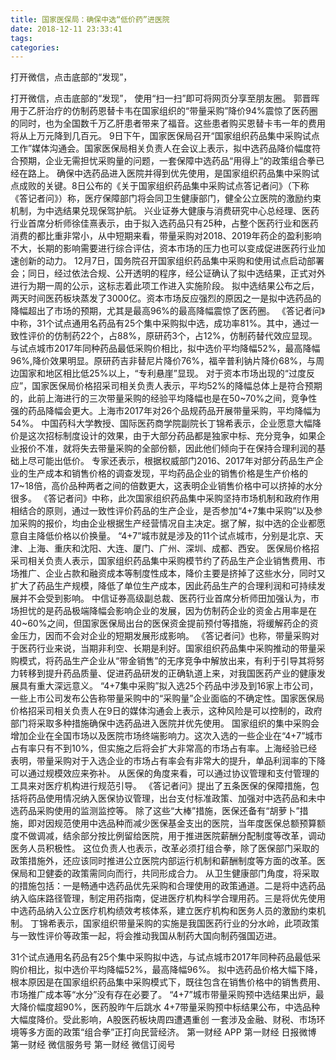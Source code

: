 ```yaml
---
title: 国家医保局：确保中选“低价药”进医院
date: 2018-12-11 23:33:41
tags: 
categories: 
---
```

打开微信，点击底部的“发现”，
<!-- more -->
打开微信，点击底部的“发现”，
使用“扫一扫”即可将网页分享至朋友圈。
郭晋晖
用于乙肝治疗的仿制药恩替卡韦在国家组织的“带量采购”降价94%震惊了医药圈的同时，也为全国数千万乙肝患者带来了福音。这些患者购买恩替卡韦一年的费用将从上万元降到几百元。
9日下午，国家医保局召开“国家组织药品集中采购试点工作”媒体沟通会。国家医保局相关负责人在会议上表示，拟中选药品降价幅度符合预期，企业无需担忧采购量的问题，一套保障中选药品“用得上”的政策组合拳已经在路上。
确保中选药品进入医院并得到优先使用，是国家组织药品集中采购试点成败的关键。8日公布的《关于国家组织药品集中采购试点答记者问》（下称《答记者问》）称，医疗保障部门将会同卫生健康部门，健全公立医院的激励约束机制，为中选结果兑现保驾护航。
兴业证券大健康与消费研究中心总经理、医药行业首席分析师徐佳熹表示，由于拟入选药品只有25种，占整个医药行业和医药消费的都比重非常小，从中短期来看，带量采购对2018、2019年药企的盈利影响不大，长期的影响需要进行综合评估，资本市场的压力也可以变成促进医药行业加速创新的动力。
12月7日，国务院召开国家组织药品集中采购和使用试点启动部署会；同日，经过依法合规、公开透明的程序，经公证确认了拟中选结果，正式对外进行为期一周的公示，这标志着此项工作进入实施阶段。
拟中选结果公布之后，两天时间医药板块蒸发了3000亿。资本市场反应强烈的原因之一是拟中选药品的降幅超出了市场的预期，尤其是最高96%的最高降幅震惊了医药圈。
《答记者问》中称，31个试点通用名药品有25个集中采购拟中选，成功率81%。其中，通过一致性评价的仿制药22个，占88%，原研药3个，占12%，仿制药替代效应显现。
与试点城市2017年同种药品最低采购价相比，拟中选价平均降幅52%，最高降幅96%,降价效果明显。原研药吉非替尼片降价76%，福辛普利钠片降价68%，与周边国家和地区相比低25%以上，“专利悬崖”显现。
对于资本市场出现的“过度反应”，国家医保局价格招采司相关负责人表示，平均52%的降幅总体上是符合预期的，此前上海进行的三次带量采购的经验平均降幅也是在50~70%之间，竞争性强的药品降幅会更大。上海市2017年对26个品规药品开展带量采购，平均降幅为54%。
中国药科大学教授、国际医药商学院副院长丁锦希表示，企业愿意大幅降价是这次招标制度设计的效果，由于大部分药品都是独家中标、充分竞争，如果企业报价不准，就将失去带量采购的全部份额，因此他们倾向于在保持合理利润的基础上尽可能出低价。
专家还表示，根据权威部门2016、2017年对部分药品生产企业的生产成本和销售价格的调查发现，平均药品企业的销售价格是生产价格的17~18倍，高价品种两者之间的倍数更大，这表明企业销售价格中可以挤掉的水分很多。
《答记者问》中称，此次国家组织药品集中采购坚持市场机制和政府作用相结合的原则，通过一致性评价药品的生产企业，是否参加“4+7集中采购”以及参加采购的报价，均由企业根据生产经营情况自主决定。据了解，拟中选的企业都愿意自主降低价格以价换量。
“4+7”城市就是涉及的11个试点城市，分别是北京、天津、上海、重庆和沈阳、大连、厦门、广州、深圳、成都、西安。
医保局价格招采司相关负责人表示，国家组织药品集中采购模节约了药品生产企业销售费用、市场推广、企业占款和融资成本等制度性成本，降价主要是挤掉了这些水分，同时又扩大了药品生产规模，降低了单位生产成本，因此药品生产的合理利润和可持续发展并不会受到影响。
中信证券高级副总裁、医药行业首席分析师田加强认为，市场担忧的是药品极端降幅会影响企业的发展，因为仿制药企业的资金占用率是在40~60%之间，但国家医保局出台的医保资金提前预付等措施，将缓解药企的资金压力，因而不会对企业的短期发展形成影响。
《答记者问》也称，带量采购对于医药行业来说，当期非利空、长期是利好。国家组织药品集中采购推动的带量采购模式，将药品生产企业从“带金销售”的无序竞争中解放出来，有利于引导其将努力转移到提升药品质量、促进药品研发的正确轨道上来，对我国医药产业的健康发展具有重大深远意义。
“4+7集中采购”拟入选25个药品中涉及到16家上市公司，一些上市公司发布公告称带量采购中的“采购量”企业面临的不确定性。国家医保局价格招采司相关负责人在9日的媒体沟通会上表示，这种风险是可以控制的，政府部门将采取多种措施确保中选药品进入医院并优先使用。
国家组织的集中采购会增加企业在全国市场以及医院市场终端影响力。这次入选的一些企业在“4+7”城市占有率只有不到10%，但实施之后将会扩大非常高的市场占有率。上海经验已经表明，带量采购对于入选企业的市场占有率会有非常大的提升，单品利润率的下降可以通过规模效应来弥补。
从医保的角度来看，可以通过协议管理和支付管理的工具来对医疗机构进行规范引导。
《答记者问》提出了五条医保的保障措施，包括将药品使用情况纳入医保协议管理，出台支付标准政策、加强对中选药品和未中选药品采购使用的监测监控等。
除了这些“大棒”措施，医保还备有“胡萝卜”措施，即对因规范使用中选品种而减少医保基金支出的医院，当年度医保总额预算额度不做调减，结余部分按比例留给医院，用于推进医院薪酬分配制度等改革，调动医务人员积极性。
这位负责人也表示，改革必须打组合拳，除了医保部门采取的政策措施外，还应该同时推进公立医院内部运行机制和薪酬制度等方面的改革。医保局和卫健委的政策需同向而行，共同形成合力。
从卫生健康部门角度，将采取的措施包括：一是畅通中选药品优先采购和合理使用的政策通道。二是将中选药品纳入临床路径管理，制定用药指南，促进医疗机构科学合理用药。三是将优先使用中选药品纳入公立医疗机构绩效考核体系，建立医疗机构和医务人员的激励约束机制。
丁锦希表示，国家组织带量采购的实施是我国医药行业的分水岭，此项政策与一致性评价等政策一起，将会推动我国从制药大国向制药强国迈进。
 
 
31个试点通用名药品有25个集中采购拟中选，与试点城市2017年同种药品最低采购价相比，拟中选价平均降幅52%，最高降幅96%。
拟中选药品价格大幅下降，根本原因是在国家组织药品集中采购模式下，既往包含在销售价格中的销售费用、市场推广成本等“水分”没有存在必要了。
“4+7”城市带量采购预中选结果出炉，最大降价幅度超90%，医药股昨午后跳水
4+7带量采购预中标结果公布，中选品种大幅度降价。受此影响，A股医药板块周四遭遇重创
一套涉及金融、财税、市场环境等多方面的政策“组合拳”正打向民营经济。
第一财经
APP
第一财经
日报微博
第一财经
微信服务号
第一财经
微信订阅号
